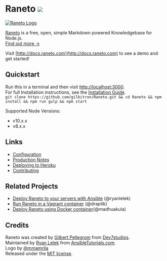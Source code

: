 Raneto [![](https://travis-ci.org/gilbitron/Raneto.svg?branch=master)](https://travis-ci.org/gilbitron/Raneto)
======

[![Raneto Logo](https://raw.githubusercontent.com/gilbitron/Raneto/master/logo/logo_readme.png)](http://raneto.com/)


[Raneto](http://raneto.com) is a free, open, simple Markdown powered Knowledgebase for Node.js.  
[Find out more &rarr;](http://docs.raneto.com/what-is-raneto)  

Visit [http://docs.raneto.com](http://docs.raneto.com) to see a demo and get started!

Quickstart
----------

Run this in a terminal and then visit [http://localhost:3000](http://localhost:3000).  
For full Installation instructions, see the [Installation Guide](http://docs.raneto.com/install/installing-raneto).  
`git clone https://github.com/gilbitron/Raneto.git && cd Raneto && npm install && npm run gulp && npm start`

Supported Node Versions:
- v10.x.x
- v8.x.x

Links
---------------

- [Configuration](http://docs.raneto.com/usage/configuration)
- [Production Notes](http://docs.raneto.com/install/production-notes)
- [Deploying to Heroku](http://docs.raneto.com/tutorials/deploying-raneto-to-heroku)
- [Contributing](https://github.com/gilbitron/Raneto/blob/master/CONTRIBUTE.md)

Related Projects
----------------

- [Deploy Raneto to your servers with Ansible](https://github.com/ryanlelek/raneto-devops) (@ryanlelek)
- [Run Raneto in a Vagrant container](https://github.com/draptik/vagrant-raneto) (@draptik)
- [Deploy Raneto using Docker container](https://github.com/appsecco/raneto-docker)(@madhuakula)

Credits
-------

Raneto was created by [Gilbert Pellegrom](https://gilbitron.me) from [Dev7studios](http://dev7studios.co).  
Maintained by [Ryan Lelek](http://www.ryanlelek.com) from [AnsibleTutorials.com](http://www.ansibletutorials.com).  
Logo by [@mmamrila](https://github.com/mmamrila)  
Released under the [MIT license](https://raw.githubusercontent.com/gilbitron/Raneto/master/LICENSE).

